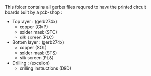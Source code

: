 This folder contains all gerber files required to have the printed circuit boards built by a pcb-shop :
- Top layer : (gerb274x)
  - copper (CMP)
  - solder mask (STC)
  - silk screen (PLC)
- Bottom layer : (gerb274x)
  - copper (SOL)
  - solder mask (STS)
  - silk screen (PLS)
- Drilling : (excellon)
  - drilling instructions (DRD)
